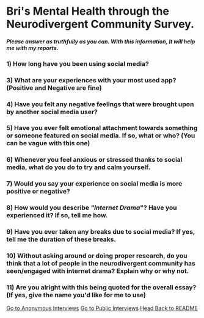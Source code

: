# Bri's Mental Health through the Neurodivergent Community Survey.

#### *Please answer as truthfully as you can. With this information, It will help me with my reports.*

### 1) How long have you been using social media?

### 3) What are your experiences with your most used app? (Positive and Negative are fine)

### 4) Have you felt any negative feelings that were brought upon by another social media user?

### 5) Have you ever felt emotional attachment towards something or someone featured on social media. If so, what or who? (You can be vague with this one)

### 6) Whenever you feel anxious or stressed thanks to social media, what do you do to try and calm yourself.

### 7) Would you say your experience on social media is more positive or negative?

### 8) How would you describe *"Internet Drama*"? Have you experienced it? If so, tell me how.

### 9) Have you ever taken any breaks due to social media? If yes, tell me the duration of these breaks.

### 10) Without asking around or doing proper research, do you think that a lot of people in the neurodivergent community has seen/engaged with internet drama? Explain why or why not.

### 11) Are you alright with this being quoted for the overall essay? (If yes, give the name you'd like for me to use)

[Go to Anonymous Interviews](anonymous-files/anonymous-interview.txt)
[Go to Public Interviews](public-named-files/public-interviews.txt)
[Head Back to README](README.md)
